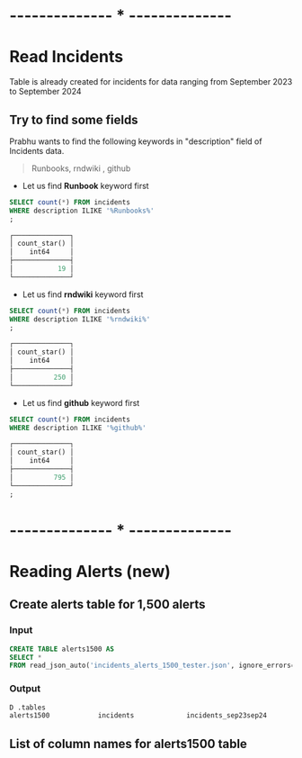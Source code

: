 # -------------- * --------------


# Read Incidents
Table is already created for incidents for data ranging from September 2023 to September 2024

## Try to find some fields
Prabhu wants to find the following keywords in "description" field of Incidents data.

> Runbooks, rndwiki , github

- Let us find **Runbook** keyword first
```sql 
SELECT count(*) FROM incidents
WHERE description ILIKE '%Runbooks%'
;

┌──────────────┐
│ count_star() │
│    int64     │
├──────────────┤
│           19 │
└──────────────┘
```

- Let us find **rndwiki** keyword first
```sql 
SELECT count(*) FROM incidents
WHERE description ILIKE '%rndwiki%'
;

┌──────────────┐
│ count_star() │
│    int64     │
├──────────────┤
│          250 │
└──────────────┘
```

- Let us find **github** keyword first
```sql 
SELECT count(*) FROM incidents
WHERE description ILIKE '%github%'

┌──────────────┐
│ count_star() │
│    int64     │
├──────────────┤
│          795 │
└──────────────┘
;
```

# -------------- * --------------

# Reading Alerts (new)

## Create alerts table for 1,500 alerts

### Input
```sql
CREATE TABLE alerts1500 AS
SELECT * 
FROM read_json_auto('incidents_alerts_1500_tester.json', ignore_errors=true );
```


### Output
    
```bash
D .tables
alerts1500            incidents             incidents_sep23sep24
```

## List of column names for alerts1500 table


